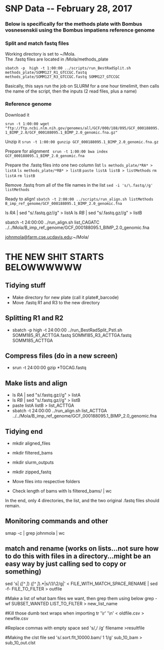 # SNP Data -- February 28, 2017

### Below is specifically for the methods plate with Bombus vosnesenskii using the Bombus impatiens reference genome


### Split and match fastq files
Working directory is set to ~/Mola.  
The .fastq files are located in /Mola/methods_plate

`sbatch -p  high -t 1:00:00 ../scripts/run_BestRadSplit.sh methods_plate/SOMM127_R1_GTCCGC.fastq methods_plate/SOMM127_R3_GTCCGC.fastq SOMM127_GTCCGC`

Basically, this says run the job on SLURM for a one hour timelimit, then calls the name of the script, then the inputs (2 read files, plus a name)

### Reference genome
Download it

`srun -t 1:00:00 wget "ftp://ftp.ncbi.nlm.nih.gov/genomes/all/GCF/000/188/095/GCF_000188095.1_BIMP_2.0/GCF_000188095.1_BIMP_2.0_genomic.fna.gz"`

Unzip it
`srun -t 1:00:00 gunzip GCF_000188095.1_BIMP_2.0_genomic.fna.gz`

Prepare for alignment
` srun -t 1:00:00 bwa index GCF_000188095.1_BIMP_2.0_genomic.fna`

Prepare the .fastq files into one two column list
`ls methods_plate/*RA* > listA`
`ls methods_plate/*RB* > listB`
`paste listA listB > listMethods`
`rm listA`
`rm listB`

Remove .fastq from all of the file names in the list
`sed -i 's/\.fastq//g' listMethods `

Ready to align!
`sbatch -t 2:00:00 ../scripts/run_align.sh listMethods B_imp_ref_genome/GCF_000188095.1_BIMP_2.0_genomic.fna`

ls *RA* | sed "s/\.fastq\.gz//g" > listA
ls *RB* | sed "s/\.fastq\.gz//g" > listB


sbatch -t 24:00:00 ../run_align.sh list_CAGATC ../../Mola/B_imp_ref_genome/GCF_000188095.1_BIMP_2.0_genomic.fna

johnmola@farm.cse.ucdavis.edu:~/Mola/






# THE NEW SHIT STARTS BELOWWWWWW

## Tidying stuff

- Make directory for new plate (call it plate#_barcode)
- Move .fastq R1 and R3 to the new directory


## Splitting R1 and R2

- sbatch -p high -t 24:00:00 ../run_BestRadSplit_PstI.sh SOMM185_R1_ACTTGA.fastq  SOMM185_R3_ACTTGA.fastq SOMM185_ACTTGA

## Compress files (do in a new screen)
- srun -t 24:00:00 gzip *TGCAG.fastq


## Make lists and align
- ls *RA* | sed "s/\.fastq\.gz//g" > listA
- ls *RB* | sed "s/\.fastq\.gz//g" > listB
- paste listA listB > list_ACTTGA
- sbatch -t 24:00:00 ../run_align.sh list_ACTTGA ../../Mola/B_imp_ref_genome/GCF_000188095.1_BIMP_2.0_genomic.fna

## Tidying end
- mkdir aligned_files
- mkdir filtered_bams
- mkdir slurm_outputs
- mkdir zipped_fastq

- Move files into respective folders
- Check length of bams with ls filtered_bams/ | wc

In the end, only 4 directories, the list, and the two original .fastq files should remain.

## Monitoring commands and other
smap -c | grep johnmola | wc


## match and rename (works on lists...not sure how to do this with files in a directory...might be an easy way by just calling sed to copy or something)
sed 's| *\([^ ]*\) *\([^ ]*\).*|s/\1/\2/g|' < FILE_WITH_MATCH_SPACE_RENAME | sed -f- FILE_TO_FILTER > outfile

#Make a list of what bam files we want, then grep them using below
grep -wf SUBSET_WANTED LIST_TO_FILTER > new_list_name

#Kill those dumb text wraps when importing
tr '\r' '\n' < oldfile.csv > newfile.csv

#Replace commas with empty space
sed 's/,/ /g' filename >resultfile

#Making the clst file
sed 's/\.sort\.flt_10000\.bam/ 1 1/g' sub_10_bam > sub_10_out.clst
